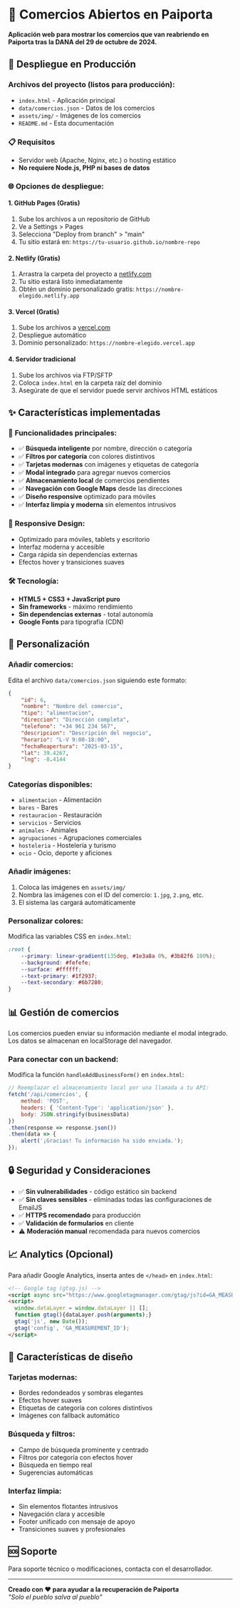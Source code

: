 # 🏪 Comercios Abiertos en Paiporta

**Aplicación web para mostrar los comercios que van reabriendo en Paiporta tras la DANA del 29 de octubre de 2024.**

## 🚀 Despliegue en Producción

### Archivos del proyecto (listos para producción):
- `index.html` - Aplicación principal
- `data/comercios.json` - Datos de los comercios
- `assets/img/` - Imágenes de los comercios
- `README.md` - Esta documentación

### 📋 Requisitos
- Servidor web (Apache, Nginx, etc.) o hosting estático
- **No requiere Node.js, PHP ni bases de datos**

### 🌐 Opciones de despliegue:

#### **1. GitHub Pages (Gratis)**
1. Sube los archivos a un repositorio de GitHub
2. Ve a Settings > Pages
3. Selecciona "Deploy from branch" > "main"
4. Tu sitio estará en: `https://tu-usuario.github.io/nombre-repo`

#### **2. Netlify (Gratis)**
1. Arrastra la carpeta del proyecto a [netlify.com](https://netlify.com)
2. Tu sitio estará listo inmediatamente
3. Obtén un dominio personalizado gratis: `https://nombre-elegido.netlify.app`

#### **3. Vercel (Gratis)**
1. Sube los archivos a [vercel.com](https://vercel.com)
2. Despliegue automático
3. Dominio personalizado: `https://nombre-elegido.vercel.app`

#### **4. Servidor tradicional**
1. Sube los archivos via FTP/SFTP
2. Coloca `index.html` en la carpeta raíz del dominio
3. Asegúrate de que el servidor puede servir archivos HTML estáticos

## ✨ Características implementadas

### 🎯 **Funcionalidades principales:**
- ✅ **Búsqueda inteligente** por nombre, dirección o categoría
- ✅ **Filtros por categoría** con colores distintivos
- ✅ **Tarjetas modernas** con imágenes y etiquetas de categoría
- ✅ **Modal integrado** para agregar nuevos comercios
- ✅ **Almacenamiento local** de comercios pendientes
- ✅ **Navegación con Google Maps** desde las direcciones
- ✅ **Diseño responsive** optimizado para móviles
- ✅ **Interfaz limpia y moderna** sin elementos intrusivos

### 📱 **Responsive Design:**
- Optimizado para móviles, tablets y escritorio
- Interfaz moderna y accesible
- Carga rápida sin dependencias externas
- Efectos hover y transiciones suaves

### 🛠️ **Tecnología:**
- **HTML5 + CSS3 + JavaScript puro**
- **Sin frameworks** - máximo rendimiento
- **Sin dependencias externas** - total autonomía
- **Google Fonts** para tipografía (CDN)

## 🔧 Personalización

### **Añadir comercios:**
Edita el archivo `data/comercios.json` siguiendo este formato:

```json
{
    "id": 6,
    "nombre": "Nombre del comercio",
    "tipo": "alimentacion",
    "direccion": "Dirección completa",
    "telefono": "+34 961 234 567",
    "descripcion": "Descripción del negocio",
    "horario": "L-V 9:00-18:00",
    "fechaReapertura": "2025-03-15",
    "lat": 39.4267,
    "lng": -0.4144
}
```

### **Categorías disponibles:**
- `alimentacion` - Alimentación
- `bares` - Bares
- `restauracion` - Restauración
- `servicios` - Servicios
- `animales` - Animales
- `agrupaciones` - Agrupaciones comerciales
- `hosteleria` - Hostelería y turismo
- `ocio` - Ocio, deporte y aficiones

### **Añadir imágenes:**
1. Coloca las imágenes en `assets/img/`
2. Nombra las imágenes con el ID del comercio: `1.jpg`, `2.png`, etc.
3. El sistema las cargará automáticamente

### **Personalizar colores:**
Modifica las variables CSS en `index.html`:

```css
:root {
    --primary: linear-gradient(135deg, #1e3a8a 0%, #3b82f6 100%);
    --background: #fefefe;
    --surface: #ffffff;
    --text-primary: #1f2937;
    --text-secondary: #6b7280;
}
```

## 📊 Gestión de comercios

Los comercios pueden enviar su información mediante el modal integrado. Los datos se almacenan en localStorage del navegador.

### Para conectar con un backend:
Modifica la función `handleAddBusinessForm()` en `index.html`:

```javascript
// Reemplazar el almacenamiento local por una llamada a tu API:
fetch('/api/comercios', {
    method: 'POST',
    headers: { 'Content-Type': 'application/json' },
    body: JSON.stringify(businessData)
})
.then(response => response.json())
.then(data => {
    alert('¡Gracias! Tu información ha sido enviada.');
});
```

## 🔒 Seguridad y Consideraciones

- ✅ **Sin vulnerabilidades** - código estático sin backend
- ✅ **Sin claves sensibles** - eliminadas todas las configuraciones de EmailJS
- ✅ **HTTPS recomendado** para producción
- ✅ **Validación de formularios** en cliente
- ⚠️ **Moderación manual** recomendada para nuevos comercios

## 📈 Analytics (Opcional)

Para añadir Google Analytics, inserta antes de `</head>` en `index.html`:

```html
<!-- Google tag (gtag.js) -->
<script async src="https://www.googletagmanager.com/gtag/js?id=GA_MEASUREMENT_ID"></script>
<script>
  window.dataLayer = window.dataLayer || [];
  function gtag(){dataLayer.push(arguments);}
  gtag('js', new Date());
  gtag('config', 'GA_MEASUREMENT_ID');
</script>
```

## 🎨 Características de diseño

### **Tarjetas modernas:**
- Bordes redondeados y sombras elegantes
- Efectos hover suaves
- Etiquetas de categoría con colores distintivos
- Imágenes con fallback automático

### **Búsqueda y filtros:**
- Campo de búsqueda prominente y centrado
- Filtros por categoría con efectos hover
- Búsqueda en tiempo real
- Sugerencias automáticas

### **Interfaz limpia:**
- Sin elementos flotantes intrusivos
- Navegación clara y accesible
- Footer unificado con mensaje de apoyo
- Transiciones suaves y profesionales

## 🆘 Soporte

Para soporte técnico o modificaciones, contacta con el desarrollador.

---

**Creado con ❤️ para ayudar a la recuperación de Paiporta**  
*"Solo el pueblo salva al pueblo"* 